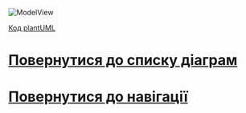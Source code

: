 ![ModelView](http://www.plantuml.com/plantuml/proxy?idx=0&src=)


[Код plantUML]()
# [Повернутися до списку діаграм](https://github.com/teramont/databaseQuestioning/blob/master/Information/Diagrams.md)
# [Повернутися до навігації](https://github.com/teramont/databaseQuestioning/blob/master/Information/navigation.md)

